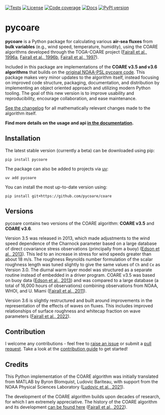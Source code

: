 [![Tests](https://github.com/pycoare/coare/actions/workflows/tests.yml/badge.svg)](https://github.com/pycoare/coare/actions/workflows/tests.yml)
[![License](http://img.shields.io/badge/license-MIT-blue.svg?style=flat)](ttps://github.com/pycoare/coare/blob/master/LICENSE.txt)
[![Code coverage](https://codecov.io/gh/pycoare/coare/branch/main/graph/badge.svg)](https://app.codecov.io/gh/pycoare/coare)
[![Docs](https://readthedocs.org/projects/pycoare/badge/?version=latest)](https://pycoare.readthedocs.io/en/latest/?badge=latest)
[![PyPI version](https://img.shields.io/pypi/v/pycoare?style=plastic)](https://pypi.org/project/pycoare/)

# pycoare

**pycoare** is a Python package for calculating various **air-sea fluxes** from **bulk variables** (e.g., wind speed, temperature, humidity),
using the COARE algorithms developed through the TOGA-COARE project ([Fairall et al., 1996a](https://agupubs.onlinelibrary.wiley.com/doi/10.1029/95JC03190), [Fairall et al., 1996b](https://agupubs.onlinelibrary.wiley.com/doi/10.1029/95JC03205), [Fairall et al., 1997](http://journals.ametsoc.org/doi/10.1175/1520-0426(1997)014%3C0338:ISMOTM%3E2.0.CO;2)).

Included in this package are implementations of the **COARE v3.5 and v3.6 algorithms** that builds on the [original NOAA-PSL pycoare code](https://github.com/NOAA-PSL/COARE-algorithm). This package makes very minor updates to the algorithm itself, instead focusing on improved code structure, packaging, documentation, and distribution by implementing an object oriented approach and utilizing modern Python tooling. The goal of this new version is to improve usability and reproducibility, encourage collaboration, and ease maintenance.

[See the changelog](https://github.com/pycoare/coare/blob/main/docs/changelog.md) for all mathematically relevant changes made to the algorithm itself.

**Find more details on the usage and api [in the documentation](https://pycoare.readthedocs.io).**

## Installation

The latest stable version (currently a beta) can be downloaded using pip:
```
pip install pycoare
```
The package can also be added to projects via [uv](https://docs.astral.sh/uv/):
```
uv add pycoare
```
You can install the most up-to-date version using:
```
pip install git+https://github.com/pycoare/coare
```

## Versions

pycoare contains two versions of the COARE algorithm: **COARE v3.5** and **COARE v3.6**.

Version 3.5 was released in 2013, which made adjustments to the wind speed dependence of the Charnock parameter based on a large database of direct covariance stress observations (principally from a buoy) ([Edson et al., 2013](https://doi.org/10.1175/JPO-D-12-0173.1)).
This led to an increase in stress for wind speeds greater than about 18 m/s. The roughness Reynolds number formulation of the scalar roughness length was tuned slightly to give the same values of `Ch` and `Ce` as Version 3.0. The diurnal warm layer model was structured as a separate routine instead of embedded in a driver program. COARE v3.5 was based on buoy data ([Edson et al., 2013](https://doi.org/10.1175/JPO-D-12-0173.1)) and was compared to a large database (a total of 16,000 hours of observations) combining observations from NOAA, WHOI, and U. Miami ([Fairall et al., 2011](http://doi.wiley.com/10.1029/2010JC006884)).

Version 3.6 is slightly restructured and built around improvements in the representation of the effects of waves on fluxes. This includes improved relationships of surface roughness and whitecap fraction on wave parameters ([Fairall et al., 2022](https://doi.org/10.3389/fmars.2022.826606)).

## Contribution

I welcome any contributions - feel free to [raise an issue](https://github.com/pycoare/coare/issues) or submit a [pull request](https://github.com/pycoare/coare/pulls). Take a look at the [contribution guide](https://pycoare.readthedocs.io/en/latest/contributing.html) to get started!

## Credits

This Python implementation of the COARE algorithm was initially translated from MATLAB by
Byron Blomquist, Ludovic Bariteau, with support from the NOAA Physical Sciences Laboratory ([Ludovic et al., 2021](https://zenodo.org/records/5110991)).

The development of the COARE algorithm builds upon decades of research, for which I am extremely appreciative.
The history of the COARE algorithm and its development [can be found here](https://github.com/pyCOARE/coare/tree/main/docs/References) ([Fairall et al., 2022](https://doi.org/10.3389/fmars.2022.826606)).
